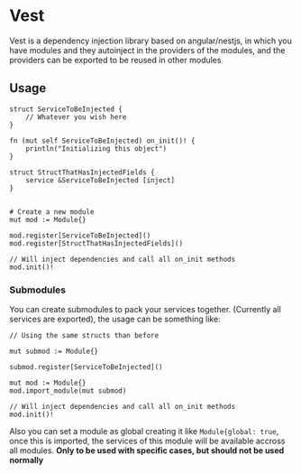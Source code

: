 # Vest
Vest is a dependency injection library based on angular/nestjs, 
in which you have modules and they autoinject in the providers of the modules, 
and the providers can be exported to be reused in other modules

## Usage

```vlang
struct ServiceToBeInjected {
    // Whatever you wish here
}

fn (mut self ServiceToBeInjected) on_init()! {
    println("Initializing this object")
}

struct StructThatHasInjectedFields {
    service &ServiceToBeInjected [inject]
}


# Create a new module
mut mod := Module{}

mod.register[ServiceToBeInjected]()
mod.register[StructThatHasInjectedFields]()

// Will inject dependencies and call all on_init methods
mod.init()!
```

### Submodules

You can create submodules to pack your services together. (Currently all services are exported), the usage can be something like: 
```vlang
// Using the same structs than before

mut submod := Module{}

submod.register[ServiceToBeInjected]()

mut mod := Module{}
mod.import_module(mut submod)

// Will inject dependencies and call all on_init methods
mod.init()!
```

Also you can set a module as global creating it like `Module{global: true`, once this is imported, the services of this module will be available accross all modules. **Only to be used with specific cases, but should not be used normally**